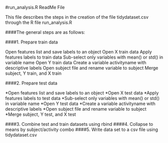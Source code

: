 #run_analysis.R ReadMe File

This file describes the steps in the creation of the file tidydataset.csv through the R file run_analysis.R

####The general steps are as follows:

####1. Prepare train data

Open features list and save labels to an object
Open X train data
Apply features labels to train data
Sub-select only variables with mean() or std() in variable name
Open Y train data
Create a variable activityname with descriptive labels
Open subject file and rename variable to subject
Merge subject, Y train, and X train

####2. Prepare test data

*Open features list and save labels to an object
*Open X test data
*Apply features labels to test data
*Sub-select only variables with mean() or std() in variable name
*Open Y test data
*Create a variable activityname with descriptive labels
*Open subject file and rename variable to subject
*Merge subject, Y test, and X test

####3. Combine test and train datasets using rbind
####4. Collapse to means by subject/activity combo
####5. Write data set to a csv file using tidydataset.csv